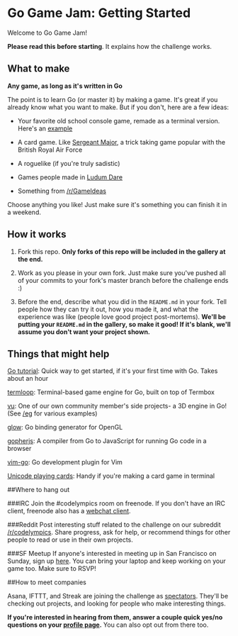 # Go Game Jam: Getting Started
Welcome to Go Game Jam! 

**Please read this before starting**. It explains how the challenge works.

## What to make

**Any game, as long as it's written in Go**

The point is to learn Go (or master it) by making a game. It's great if you already know what you want to make. But if you don't, here are a few ideas:

* Your favorite old school console game, remade as a terminal version. Here's an [example](https://github.com/asib/spaceinvaders)

* A card game. Like [Sergeant Major](http://www.pagat.com/whist/sergeant.html), a trick taking game popular with the British Royal Air Force

* A roguelike (if you're truly sadistic)

* Games people made in [Ludum Dare](http://ludumdare.com/compo/2015/09/14/results-for-ludum-dare-33/)

* Something from [/r/GameIdeas](https://www.reddit.com/r/gameideas)

Choose anything you like! Just make sure it's something you can finish it in a weekend.


## How it works

1. Fork this repo. **Only forks of this repo will be included in the gallery at the end.**

2. Work as you please in your own fork. Just make sure you've pushed all of your commits to your fork's master branch before the challenge ends :)

3. Before the end, describe what you did in the `README.md` in your fork. Tell people how they can try it out, how you made it, and what the experience was like (people love good project post-mortems). **We'll be putting your `README.md` in the gallery, so make it good! If it's blank, we'll assume you don't want your project shown.** 

## Things that might help

[Go tutorial](https://tour.golang.org/): Quick way to get started, if it's your first time with Go. Takes about an hour

[termloop](https://github.com/JoelOtter/termloop): Terminal-based game engine for Go, built on top of Termbox

[vu](https://github.com/gazed/vu): One of our own community member's side projects- a 3D engine in Go! (See [/eg](https://github.com/gazed/vu/tree/master/eg) for various examples)

[glow](https://github.com/go-gl/glow): Go binding generator for OpenGL

[gopherjs](https://github.com/gopherjs/gopherjs): A compiler from Go to JavaScript for running Go code in a browser

[vim-go](https://github.com/fatih/vim-go): Go development plugin for Vim

[Unicode playing cards](https://en.wikipedia.org/wiki/Playing_cards_in_Unicode): Handy if you're making a card game in terminal

##Where to hang out

###IRC
Join the #codelympics room on freenode. If you don't have an IRC client, freenode also has a [webchat client](https://webchat.freenode.net/).

###Reddit
Post interesting stuff related to the challenge on our subreddit [/r/codelympics](http://www.reddit.com/r/codelympics). Share progress, ask for help, or recommend things for other people to read or use in their own projects.

###SF Meetup
If anyone's interested in meeting up in San Francisco on Sunday, sign up [here](https://www.eventbrite.com/e/codelympics-go-game-jam-meetup-in-sf-tickets-18767870205). You can bring your laptop and keep working on your game too. Make sure to RSVP!

##How to meet companies

Asana, IFTTT, and Streak are joining the challenge as [spectators](https://codelympics.io/blog/announcing-spectator-companies). They'll be checking out projects, and looking for people who make interesting things.

**If you're interested in hearing from them, answer a couple quick yes/no questions on your [profile page](https://codelympics.io/account).** You can also opt out from there too.
